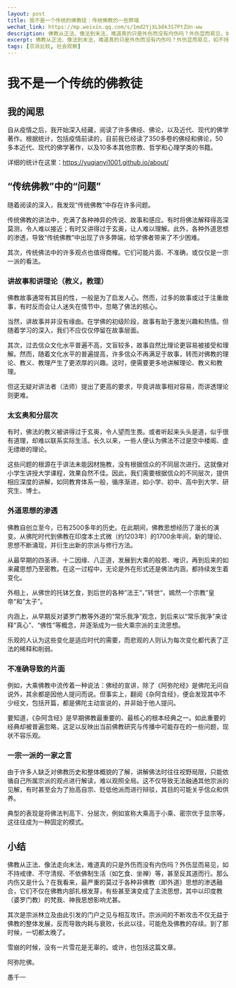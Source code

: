 ```yaml
---
layout: post
title: 我不是一个传统的佛教徒｜传统佛教的一些弊端
wechat_link: https://mp.weixin.qq.com/s/1md2YjXLb0k3S7PtZUn-ww
description: 佛教从正法、像法到末法，难道真的只是外伤而没有内伤吗？外伤显而易见，如不持戒律、不守清规等。那么内伤又是什么？最严重的是各种外道思想的渗透，不仅在佛教内部扎根发芽，甚至成了主流思想。
excerpt: 佛教从正法、像法到末法，难道真的只是外伤而没有内伤吗？外伤显而易见，如不持戒律、不守清规等。那么内伤又是什么？最严重的是各种外道思想的渗透，不仅在佛教内部扎根发芽，甚至成了主流思想。
tags: [宗派比较, 社会观察]
---
```


# 我不是一个传统的佛教徒

## 我的闻思

自从疫情之后，我开始深入经藏，阅读了许多佛经、佛论，以及近代、现代的佛学著作。根据统计，包括疫情前读的，目前我已经读了350多卷的佛经和佛论，50多本近代、现代的佛学著作，以及10多本其他宗教、哲学和心理学类的书籍。

详细的统计在这里：https://yuqianyi1001.github.io/about/

## “传统佛教”中的“问题”

随着阅读的深入，我发现“传统佛教”中存在许多问题。

传统佛教的讲法中，充满了各种神异的传说、故事和感应。有时将佛法解释得高深莫测，令人难以接近；有时又讲得过于玄奥，让人难以理解。此外，各种外道思想的渗透，导致“传统佛教”中出现了许多弊端，给学佛者带来了不少困难。

其次，传统佛法中的许多观点也值得商榷。它们可能片面、不准确，或仅仅是一宗一派的看法。

### 讲故事和讲理论（教义，教理）

佛教故事通常有其目的性，一般是为了启发人心。然而，过多的故事或过于注重故事，有时反而会让人迷失在情节中，忽略了佛法的核心。

当然，讲故事并非没有缘由。在学佛的初级阶段，故事有助于激发兴趣和热情。但随着学习的深入，我们不应仅仅停留在故事层面。

其次，过去信众文化水平普遍不高，文盲较多，故事自然比理论更容易被接受和理解。然而，随着文化水平的普遍提高，许多信众不再满足于故事，转而对佛教的理论、教义、教理产生了更浓厚的兴趣。这时，便需要更多地讲解理论、教义和教理。

但这无疑对讲法者（法师）提出了更高的要求，毕竟讲故事相对容易，而讲透理论则更难。

### 太玄奥和分层次

有时，佛法的教义被讲得过于玄奥，令人望而生畏。或者听起来头头是道，似乎很有道理，却难以联系实际生活。长久以来，一些人便认为佛法不过是空中楼阁、虚无缥缈的理论。

这些问题的根源在于讲法未能因材施教，没有根据信众的不同层次进行。这就像对小学生讲授大学课程，效果自然不佳。因此，我们需要根据信众的不同层次，提供相应深度的讲解，如同教育体系一般，循序渐进，如小学、初中、高中到大学、研究生、博士。

### 外道思想的渗透

佛教自创立至今，已有2500多年的历史。在此期间，佛教思想经历了漫长的演变。从佛陀时代到佛教在印度本土式微（约1203年）的1700余年间，新的理论、思想不断涌现，并衍生出新的宗派与修行方法。

从最早期的四圣谛、十二因缘、八正道，发展到大乘的般若、唯识，再到后来的如来藏思想乃至密教。在这一过程中，无论是外在形式还是佛法内涵，都持续发生着变化。

外相上，从佛世的托钵乞食，到后世的各种”法王“，”转世“，嫣然一个宗教”皇帝“和”太子”。

内涵上，从早期反对婆罗门教等外道的“常乐我净”观念，到后来以“常乐我净”来诠释“真心”、“佛性”等概念，并逐渐成为一些大乘宗派的主流思想。

乐观的人认为这些变化是适应时代的需要，而悲观的人则认为每次变化都代表了正法的稀释和削弱。

### 不准确导致的片面

例如，大乘佛教中流传着一种说法：佛经的宣讲，除了《阿弥陀经》是佛陀无问自说外，其余都是因他人提问而说。但事实上，翻阅《杂阿含经》，便会发现其中不少经文，包括开篇，都是佛陀主动宣说的，并非始于他人提问。

要知道，《杂阿含经》是早期佛教最重要的、最核心的根本经典之一。如此重要的经典却被普遍忽略，这足以反映出当前佛教研究与传播中可能存在的一些问题，现状不容乐观。

### 一宗一派的一家之言

由于许多人缺乏对佛教历史和整体概貌的了解，讲解佛法时往往视野局限，只能依循自己所属宗派的观点进行解读，难以观照全局。这不仅导致无法融通其他宗派的见解，有时甚至会为了抬高自宗、贬低他派而进行辩驳，其目的可能关乎信众和供养。

典型的表现是将佛法判高下、分层次，例如宣称大乘高于小乘、密宗优于显宗等，这往往成为一种固定的模式。

## 小结

佛教从正法、像法走向末法，难道真的只是外伤而没有内伤吗？外伤显而易见，如不持戒律、不守清规、不依佛制生活（如乞食、坐禅）等，甚至反其道而行。那么内伤又是什么？在我看来，最严重的莫过于各种非佛教（即外道）思想的渗透融合，它们不仅在佛教内部扎根发芽，有些甚至演变成了主流思想，其中以印度教（婆罗门教）的梵我、神我思想影响尤甚。

其次是宗派林立及由此引发的门户之见与相互攻讦。宗派间的不断攻击不仅无益于佛教的整体发展，反而导致内耗与衰败，长此以往，可能危及佛教的存续。到了那时候，一切都太晚了。

雪崩的时候，没有一片雪花是无辜的。或许，也包括这篇文章。

阿弥陀佛。

愚千一

